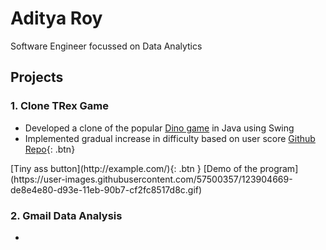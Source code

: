 # Aditya Roy
Software Engineer focussed on Data Analytics


## Projects

### 1. Clone TRex Game
* Developed a clone of the popular [Dino game](https://trex-runner.com/) in Java using Swing
* Implemented gradual increase in difficulty based on user score
[Github Repo](https://github.com/adityaroyar/TRexGame){: .btn}
<span class="fs-3">
[Tiny ass button](http://example.com/){: .btn }
</span>
[Demo of the program] (https://user-images.githubusercontent.com/57500357/123904669-de8e4e80-d93e-11eb-90b7-cf2fc8517d8c.gif)

### 2. Gmail Data Analysis
* 
